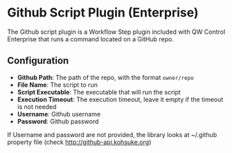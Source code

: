 # Github Script Plugin (Enterprise)

The Github script plugin is a Workflow Step plugin included with QW Control Enterprise that runs a command located on a GitHub repo.

## Configuration

- **Github Path**: The path of the repo, with the format `owner/repo`
- **File Name**: The script to run
- **Script Executable**: The executable that will run the script
- **Execution Timeout**: The execution timeout, leave it empty if the timeout is not needed
- **Username**: Github username
- **Password**: Github password

If Username and password are not provided, the library looks at ~/.github property file (check <http://github-api.kohsuke.org>)
